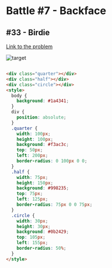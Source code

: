 # Battle #7 - Backface

## #33 - Birdie

[Link to the problem](https://cssbattle.dev/play/33)

![target](https://cssbattle.dev/targets/33.png)


```html

<div class="quarter"></div>
<div class="half"></div>
<div class="circle"></div>
<style>
  body {
    background: #1a4341;
  }
  div {
    position: absolute;
  }
  .quarter {
    width: 100px;
    height: 100px;
    background: #f3ac3c;
    top: 50px;
    left: 200px;
    border-radius: 0 100px 0 0;
  }
  .half {
    width: 75px;
    height: 150px;
    background: #998235;
    top: 75px;
    left: 125px;
    border-radius: 75px 0 0 75px;
  }
  .circle {
    width: 30px;
    height: 30px;
    background: #0b2429;
    top: 105px;
    left: 155px;
    border-radius: 50%;
  }
</style>
```
